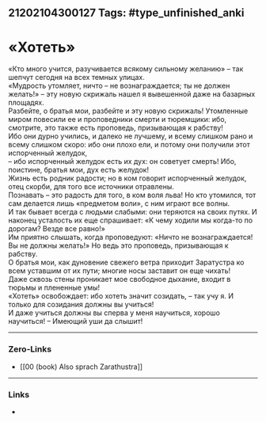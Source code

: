 21202104300127
Tags: #type_unfinished_anki
---
# «Хотеть»

«Кто много учится, разучивается всякому сильному желанию» – так шепчут сегодня на всех темных улицах. <br>«Мудрость утомляет, ничто – не вознаграждается; ты не должен желать!» – эту новую скрижаль нашел я вывешенной даже на базарных площадях. <br>Разбейте, о братья мои, разбейте и эту новую скрижаль! Утомленные миром повесили ее и проповедники смерти и тюремщики: ибо, смотрите, это также есть проповедь, призывающая к рабству! <br>Ибо они дурно учились, и далеко не лучшему, и всему слишком рано и всему слишком скоро: ибо они плохо ели, и потому они получили этот испорченный желудок, <br>– ибо испорченный желудок есть их дух: он советует смерть! Ибо, поистине, братья мои, дух есть желудок! <br>Жизнь есть родник радости; но в ком говорит испорченный желудок, отец скорби, для того все источники отравлены. <br>Познавать – это радость для того, в ком воля льва! Но кто утомился, тот сам делается лишь «предметом воли», с ним играют все волны. <br>И так бывает всегда с людьми слабыми: они теряются на своих путях. И наконец усталость их еще спрашивает: «К чему ходили мы когда-то по дорогам? Везде все равно!» <br>Им приятно слышать, когда проповедуют: «Ничто не вознаграждается! Вы не должны желать!» Но ведь это проповедь, призывающая к рабству. <br>О братья мои, как дуновение свежего ветра приходит Заратустра ко всем уставшим от их пути; многие носы заставит он еще чихать! <br>Даже сквозь стены проникает мое свободное дыхание, входит в тюрьмы и плененные умы! <br>«Хотеть» освобождает: ибо хотеть значит созидать, – так учу я. И только для созидания должны вы учиться! <br>И даже учиться должны вы сперва у меня научиться, хорошо научиться! – Имеющий уши да слышит!

---
### Zero-Links
- [[00 (book) Also sprach Zarathustra]]
---
### Links
-